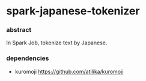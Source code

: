 # spark-japanese-tokenizer

### abstract
In Spark Job, tokenize text by Japanese.

### dependencies

* kuromoji
https://github.com/atilika/kuromoji
